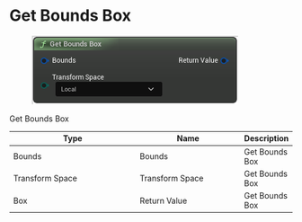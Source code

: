# Get Bounds Box

<div align="left" data-full-width="false">

<figure><img src="Get_Bounds_Box.png" alt=""><figcaption></figcaption></figure>

</div>

Get Bounds Box

<table>
<thead><tr><th width="250">Type</th><th width="200">Name</th><th>Description</th></tr></thead>
<tbody>
<tr><td>Bounds</td><td>Bounds</td><td>Get Bounds Box</td></tr>
<tr><td>Transform Space</td><td>Transform Space</td><td>Get Bounds Box</td></tr>
<tr><td>Box</td><td>Return Value</td><td>Get Bounds Box</td></tr>
</tbody>
</table>
